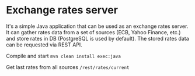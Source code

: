 
Exchange rates server
==
It's a simple Java application that can be used as an exchange rates server.
It can gather rates data from a set of sources (ECB, Yahoo Finance, etc.) and store rates in DB (PostgreSQL is used by default).
The stored rates data can be requested via REST API.

Compile and start ```mvn clean install exec:java```

Get last rates from all sources ```/rest/rates/current```

